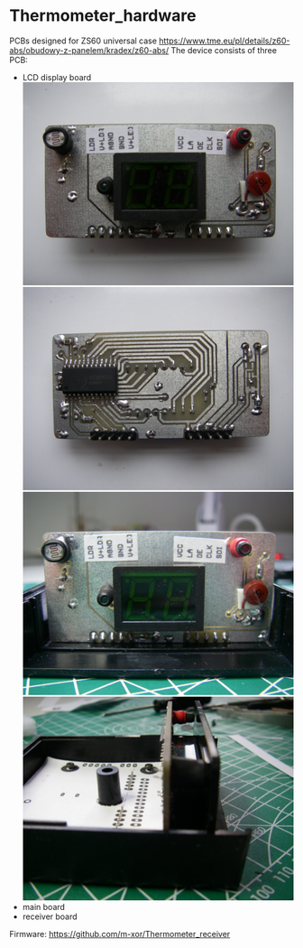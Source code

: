# Thermometer_hardware

PCBs designed for ZS60 universal case https://www.tme.eu/pl/details/z60-abs/obudowy-z-panelem/kradex/z60-abs/
The device consists of three PCB:
- LCD display board
![PCB top](https://github.com/m-xor/Thermometer_hardware/blob/master/photos/top.JPG)
![PCB bottom](https://github.com/m-xor/Thermometer_hardware/blob/master/photos/bottom.JPG)
![Fit to case](https://github.com/m-xor/Thermometer_hardware/blob/master/photos/fit_front.JPG)
![Fit to case](https://github.com/m-xor/Thermometer_hardware/blob/master/photos/fit_side.JPG)
- main board
- receiver board

Firmware: https://github.com/m-xor/Thermometer_receiver
